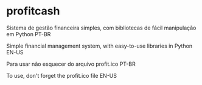 # profitcash
Sistema de gestão financeira simples, com bibliotecas de fácil manipulação em Python PT-BR

Simple financial management system, with easy-to-use libraries in Python EN-US

Para usar não esquecer do arquivo profit.ico PT-BR

To use, don't forget the profit.ico file EN-US
